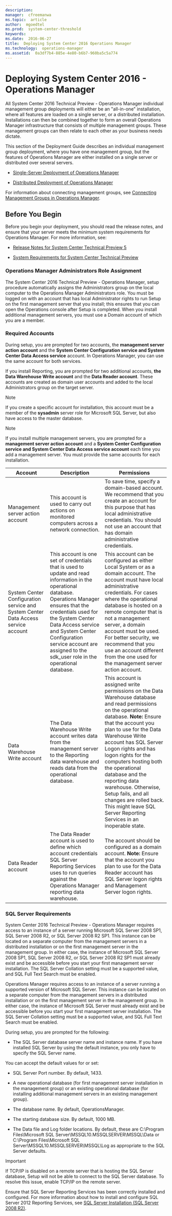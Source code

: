 ```yaml
---
description:  
manager:  cfreemanwa
ms.topic:  article
author:  mgoedtel
ms.prod:  system-center-threshold
keywords:  
ms.date:  2016-06-27
title:  Deploying System Center 2016 Operations Manager
ms.technology:  operations-manager
ms.assetid:  0a3df7b4-885e-4e80-b6b7-960ba5c5a774
---
```




# Deploying System Center 2016 - Operations Manager
All System Center 2016 Technical Preview - Operations Manager individual management group deployments will either be an "all-in-one" installation, where all features are loaded on a single server, or a distributed installation. Installations can then be combined together to form an overall Operations Manager infrastructure that consists of multiple management groups. These management groups can then relate to each other as your business needs dictate.

This section of the Deployment Guide describes an individual management group deployment, where you have one management group, but the features of Operations Manager are either installed on a single server or distributed over several servers.

-   [Single-Server Deployment of Operations Manager](Single-Server-Deployment-of-Operations-Manager.md)

-   [Distributed Deployment of Operations Manager](Distributed-Deployment-of-Operations-Manager.md)

For information about connecting management groups, see [Connecting Management Groups in Operations Manager](http://go.microsoft.com/fwlink/p/?LinkID=207755).

## <a name="BKMK_BeforeYouBegin"></a>Before You Begin
Before you begin your deployment, you should read the release notes, and ensure that your server meets the minimum system requirements for Operations Manager. For more information, see:

-   [Release Notes for System Center Technical Preview 5](../../get-started/Release-Notes-for-System-Center-Technical-Preview-5.md)

-   [System Requirements for System Center Technical Preview](../../system-requirements/System-Requirements-for-System-Center-Technical-Preview.md)

### Operations Manager Administrators Role Assignment
The System Center 2016 Technical Preview - Operations Manager, setup procedure automatically assigns the Administrators group on the local computer to the Operations Manager Administrators role. You must be logged on with an account that has local Administrator rights to run Setup on the first management server that you install; this ensures that you can open the Operations console after Setup is completed. When you install additional management servers, you must use a Domain account of which you are a member.

### Required Accounts
During setup, you are prompted for two accounts, the **management server action account** and the **System Center Configuration service and System Center Data Access service** account. In Operations Manager, you can use the same account for both services.

If you install Reporting, you are prompted for two additional accounts, **the Data Warehouse Write account** and the **Data Reader account**. These accounts are created as domain user accounts and added to the local Administrators group on the target server.

> [!NOTE]
> If you create a specific account for installation, this account must be a member of the **sysadmin** server role for Microsoft SQL Server, but also have access to the master database.

> [!NOTE]
> If you install multiple management servers, you are prompted for a **management server action account** and a **System Center Configuration service and System Center Data Access service account** each time you add a management server. You must provide the same accounts for each installation.

|Account|Description|Permissions|
|-----------|---------------|---------------|
|Management server action account|This account is used to carry out actions on monitored computers across a network connection.|To save time, specify a domain-based account. We recommend that you create an account for this purpose that has local administrative credentials. You should not use an account that has domain administrative credentials.|
|System Center Configuration service and System Center Data Access service account|This account is one set of credentials that is used to update and read information in the operational database. Operations Manager ensures that the credentials used for the System Center Data Access service and System Center Configuration service account are assigned to the sdk_user role in the operational database.|This account can be configured as either Local System or as a domain account. The account must have local administrative credentials. For cases where the operational database is hosted on a remote computer that is not a management server, a domain account must be used. For better security, we recommend that you use an account different from the one used for the management server action account.|
|Data Warehouse Write account|The Data Warehouse Write account writes data from the management server to the Reporting data warehouse and reads data from the operational database.|This account is assigned write permissions on the Data Warehouse database and read permissions on the operational database. **Note:** Ensure that the account you plan to use for the Data Warehouse Write account has SQL Server Logon rights and has logon rights for the computers hosting both the operational database and the reporting data warehouse. Otherwise, Setup fails, and all changes are rolled back. This might leave SQL Server Reporting Services in an inoperable state.|
|Data Reader account|The Data Reader account is used to define which account credentials SQL Server Reporting Services uses to run queries against the Operations Manager reporting data warehouse.|The account should be configured as a domain account. **Note:** Ensure that the account you plan to use for the Data Reader account has SQL Server logon rights and Management Server logon rights.|

### SQL Server Requirements
System Center 2016 Technical Preview - Operations Manager requires access to an instance of a server running Microsoft SQL Server 2008 SP1, SQL Server 2008 R2, or SQL Server 2008 R2 SP1. This instance can be located on a separate computer from the management servers in a distributed installation or on the first management server in the management group. In either case, the instance of Microsoft SQL Server 2008 SP1, SQL Server 2008 R2, or SQL Server 2008 R2 SP1 must already exist and be accessible before you start your first management server installation. The SQL Server Collation setting must be a supported value, and SQL Full Text Search must be enabled.

Operations Manager requires access to an instance of a server running a supported version of Microsoft SQL Server. This instance can be located on a separate computer from the management servers in a distributed installation or on the first management server in the management group. In either case, the instance of Microsoft SQL Server must already exist and be accessible before you start your first management server installation. The SQL Server Collation setting must be a supported value, and SQL Full Text Search must be enabled.

During setup, you are prompted for the following:

-   The SQL Server database server name and instance name. If you have installed SQL Server by using the default instance, you only have to specify the SQL Server name.

You can accept the default values for or set:

-   SQL Server Port number. By default, 1433.

-   A new operational database (for first management server installation in the management group) or an existing operational database (for installing additional management servers in an existing management group).

-   The database name. By default, OperationsManager.

-   The starting database size. By default, 1000 MB.

-   The Data file and Log folder locations. By default, these are C:\Program Files\Microsoft SQL Server\MSSQL10.MSSQLSERVER\MSSQL\Data or C:\Program Files\Microsoft SQL Server\MSSQL10.MSSQLSERVER\MSSQL\Log as appropriate to the SQL Server defaults.

> [!IMPORTANT]
> If TCP/IP is disabled on a remote server that is hosting the SQL Server database, Setup will not be able to connect to the SQL Server database. To resolve this issue, enable TCP/IP on the remote server.

Ensure that SQL Server Reporting Services has been correctly installed and configured. For more information about how to install and configure SQL Server 2012 Reporting Services, see [SQL Server Installation (SQL Server 2008 R2)](http://go.microsoft.com/fwlink/p/?LinkId=146943).


